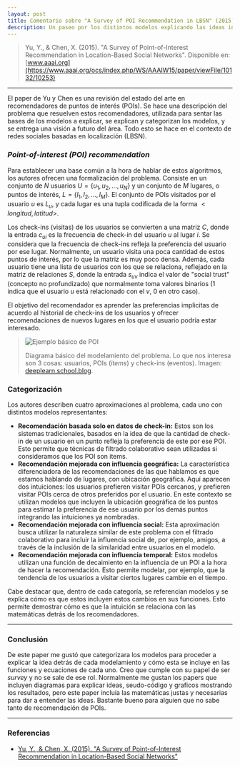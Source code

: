 ```yaml
---
layout: post
title: Comentario sobre "A Survey of POI Recommendation in LBSN" (2015) de Yu, Y., & Chen, X.
description: Un paseo por los distintos modelos explicando las ideas incluidas dentro de cada uno
---
```


> Yu, Y., & Chen, X. (2015). "A Survey of Point-of-Interest 
> Recommendation in Location-Based Social Networks". Disponible en: [www.aaai.org](https://www.aaai.org/ocs/index.php/WS/AAAIW15/paper/viewFile/10132/10253)

---

El paper de Yu y Chen es una revisión del estado del arte en recomendadores de puntos de interés (POIs). Se hace una descripción del problema que resuelven estos recomendadores, utilizada para sentar las bases de los modelos a explicar, se explican y categorizan los modelos, y se entrega una visión a futuro del área. Todo esto se hace en el contexto de redes sociales basadas en localización (LBSN).



### *Point-of-interest (POI) recommendation*

Para establecer una base común a la hora de hablar de estos algoritmos, los autores ofrecen una formalización del problema. Consiste en un conjunto de $N$ usuarios $U=\{ u_1, u_2, ..., u_N\}$ y un conjunto de $M$ lugares, o puntos de interés, $L = \{ l_1, l_2, ..., l_M\}$. El conjunto de POIs visitados por el usuario $u$ es $L_u$, y cada lugar es una tupla codificada de la forma $<longitud, latitud>$. 

Los check-ins (visitas) de los usuarios se convierten a una matriz $C$, donde la entrada $c_{ui}$ es la frecuencia de check-in del usuario $u$ al lugar $i$. Se considera que la frecuencia de check-ins refleja la preferencia del usuario por ese lugar. Normalmente, un usuario visita una poca cantidad de estos puntos de interés, por lo que la matriz es muy poco densa. Además, cada usuario tiene una lista de usuarios con los que se relaciona, reflejado en la matriz de relaciones $S$, donde la entrada $s_{uv}$ indica el valor de "social trust" (concepto no profundizado) que normalmente toma valores binarios ($1$ indica que el usuario $u$ está relacionado con el $v$, $0$ en otro caso). 

El objetivo del recomendador es aprender las preferencias implicitas de acuerdo al historial de check-ins de los usuarios y ofrecer recomendaciones de nuevos lugares en los que el usuario podría estar interesado.

> ![Ejemplo básico de POI](/recsys/public/img/poi-basics.png)
>
> Diagrama básico del modelamiento del problema. Lo que nos interesa son 3 cosas: usuarios, POIs (*items*) y check-ins (eventos). Imagen: [deeplearn.school.blog](https://deeplearn.school.blog/2017/01/02/point-of-interest/).



### Categorización

Los autores describen cuatro aproximaciones al problema, cada uno con distintos modelos representantes:

* **Recomendación basada solo en datos de check-in:** Estos son los sistemas tradicionales, basados en la idea de que la cantidad de check-in  de un usuario en un punto refleja la preferencia de este por ese POI. Esto permite que técnicas de filtrado colaborativo sean utilizadas si consideramos que los POI son items.
* **Recomendación mejorada con influencia geográfica:** La característica diferenciadora de las recomendaciones de las que hablamos es que estamos hablando de lugares, con ubicación geográfica. Aquí aparecen dos intuiciones: los usuarios prefieren visitar POIs cercanos, y prefieren visitar POIs cerca de otros preferidos por el usuario. En este contexto se utilizan modelos que incluyen la ubicación geográfica de los puntos para estimar la preferencia de ese usuario por los demás puntos integrando las intuiciones ya nombradas.
* **Recomendación mejorada con influencia social:** Esta aproximación busca utilizar la naturaleza similar de este problema con el filtrado colaborativo para incluir la influencia social de, por ejemplo, amigos, a través de la inclusión de la similaridad entre usuarios en el modelo.
* **Recomendación mejorada con influencia temporal:** Estos modelos utilizan una función de decaimiento en la influencia de un POI a la hora de hacer la recomendación. Esto permite modelar, por ejemplo, que la tendencia de los usuarios a visitar ciertos lugares cambie en el tiempo.

Cabe destacar que, dentro de cada categoría, se referencian modelos y se explica cómo es que estos incluyen estos cambios en sus funciones. Esto permite demostrar cómo es que la intuición se relaciona con las matemáticas detrás de los recomendadores.



---

### Conclusión

De este paper me gustó que categorizara los modelos para proceder a explicar la idea detrás de cada modelamiento y cómo esta se incluye en las funciones y ecuaciones de cada uno. Creo que cumple con su papel de ser *survey* y no se sale de ese rol. Normalmente me gustan los papers que incluyen diagramas para explicar ideas, seudo-código y graficos mostrando los resultados, pero este paper incluía las matemáticas justas y necesarias para dar a entender las ideas. Bastante bueno para alguien que no sabe tanto de recomendación de POIs.



---

### Referencias

* [Yu, Y., & Chen, X. (2015). "A Survey of Point-of-Interest Recommendation in Location-Based Social Networks"](https://www.aaai.org/ocs/index.php/WS/AAAIW15/paper/viewFile/10132/10253)


